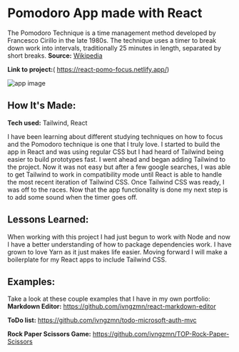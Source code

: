 # Pomodoro App made with React

The Pomodoro Technique is a time management method developed by Francesco Cirillo in the late 1980s. The technique uses a timer to break down work into intervals, traditionally 25 minutes in length, separated by short breaks. **Source:** [Wikipedia](https://en.wikipedia.org/wiki/Pomodoro_Technique "Pomodoro Technique")

**Link to project:**( https://react-pomo-focus.netlify.app/)

![app image](https://res.cloudinary.com/dbr8xxx2m/image/upload/v1627466096/project-images/React-pomo-app_dncbqs.gif)

## How It's Made:

**Tech used:** Tailwind, React

I have been learning about different studying techniques on how to focus and the Pomodoro technique is one that I truly love. I started to build the app in React and was using regular CSS but I had heard of Tailwind being easier to build prototypes fast. I went ahead and began adding Tailwind to the project. Now it was not easy but after a few google searches, I was able to get Tailwind to work in compatibility mode until React is able to handle the most recent iteration of Tailwind CSS. Once Tailwind CSS was ready, I was off to the races. Now that the app functionality is done my next step is to add some sound when the timer goes off.

## Lessons Learned:

When working with this project I had just begun to work with Node and now I have a better understanding of how to package dependencies work. I have grown to love Yarn as it just makes life easier. Moving forward I will make a boilerplate for my React apps to include Tailwind CSS.

## Examples:

Take a look at these couple examples that I have in my own portfolio:
**Markdown Editor:** https://github.com/ivngzmn/react-markdown-editor

**ToDo list:** https://github.com/ivngzmn/todo-microsoft-auth-mvc

**Rock Paper Scissors Game:** https://github.com/ivngzmn/TOP-Rock-Paper-Scissors
